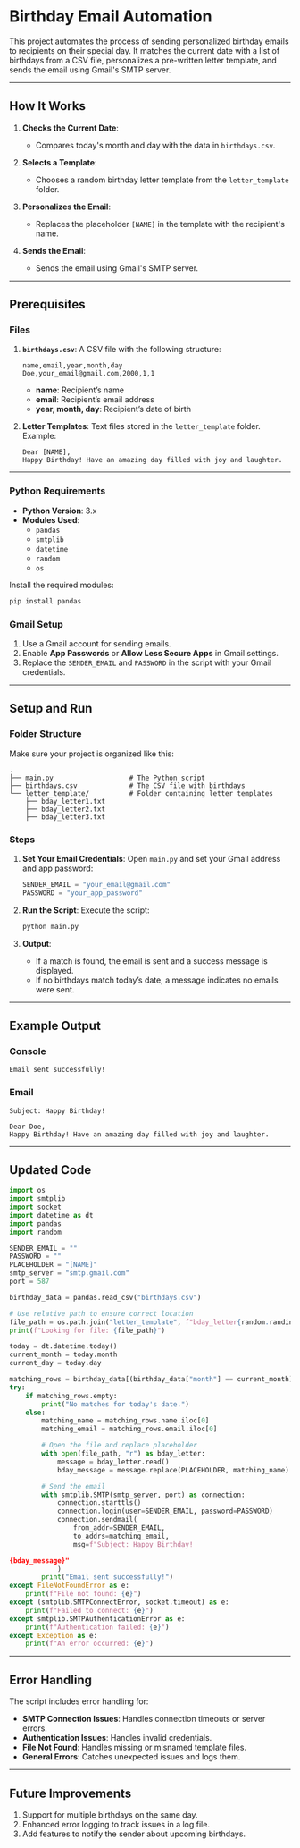 
# Birthday Email Automation

This project automates the process of sending personalized birthday emails to recipients on their special day. It matches the current date with a list of birthdays from a CSV file, personalizes a pre-written letter template, and sends the email using Gmail's SMTP server.

---

## How It Works

1. **Checks the Current Date**:
   - Compares today's month and day with the data in `birthdays.csv`.

2. **Selects a Template**:
   - Chooses a random birthday letter template from the `letter_template` folder.

3. **Personalizes the Email**:
   - Replaces the placeholder `[NAME]` in the template with the recipient's name.

4. **Sends the Email**:
   - Sends the email using Gmail's SMTP server.

---

## Prerequisites

### Files

1. **`birthdays.csv`**: A CSV file with the following structure:
   ```
   name,email,year,month,day
   Doe,your_email@gmail.com,2000,1,1
   ```

   - **name**: Recipient’s name
   - **email**: Recipient’s email address
   - **year, month, day**: Recipient’s date of birth

2. **Letter Templates**: Text files stored in the `letter_template` folder. Example:
   ```
   Dear [NAME],
   Happy Birthday! Have an amazing day filled with joy and laughter.
   ```

---

### Python Requirements

- **Python Version**: 3.x
- **Modules Used**:
  - `pandas`
  - `smtplib`
  - `datetime`
  - `random`
  - `os`

Install the required modules:
```bash
pip install pandas
```

### Gmail Setup

1. Use a Gmail account for sending emails.
2. Enable **App Passwords** or **Allow Less Secure Apps** in Gmail settings.
3. Replace the `SENDER_EMAIL` and `PASSWORD` in the script with your Gmail credentials.

---

## Setup and Run

### Folder Structure
Make sure your project is organized like this:
```
.
├── main.py                   # The Python script
├── birthdays.csv             # The CSV file with birthdays
└── letter_template/          # Folder containing letter templates
    ├── bday_letter1.txt
    ├── bday_letter2.txt
    ├── bday_letter3.txt
```

### Steps

1. **Set Your Email Credentials**:
   Open `main.py` and set your Gmail address and app password:
   ```python
   SENDER_EMAIL = "your_email@gmail.com"
   PASSWORD = "your_app_password"
   ```

2. **Run the Script**:
   Execute the script:
   ```bash
   python main.py
   ```

3. **Output**:
   - If a match is found, the email is sent and a success message is displayed.
   - If no birthdays match today’s date, a message indicates no emails were sent.

---

## Example Output

### Console
```
Email sent successfully!
```

### Email
```
Subject: Happy Birthday!

Dear Doe,
Happy Birthday! Have an amazing day filled with joy and laughter.
```

---

## Updated Code

```python
import os
import smtplib
import socket
import datetime as dt
import pandas
import random

SENDER_EMAIL = ""
PASSWORD = ""
PLACEHOLDER = "[NAME]"
smtp_server = "smtp.gmail.com"
port = 587

birthday_data = pandas.read_csv("birthdays.csv")

# Use relative path to ensure correct location
file_path = os.path.join("letter_template", f"bday_letter{random.randint(1, 3)}.txt")
print(f"Looking for file: {file_path}")

today = dt.datetime.today()
current_month = today.month
current_day = today.day

matching_rows = birthday_data[(birthday_data["month"] == current_month) & (birthday_data["day"] == current_day)]
try:
    if matching_rows.empty:
        print("No matches for today's date.")
    else:
        matching_name = matching_rows.name.iloc[0]
        matching_email = matching_rows.email.iloc[0]

        # Open the file and replace placeholder
        with open(file_path, "r") as bday_letter:
            message = bday_letter.read()
            bday_message = message.replace(PLACEHOLDER, matching_name)

        # Send the email
        with smtplib.SMTP(smtp_server, port) as connection:
            connection.starttls()
            connection.login(user=SENDER_EMAIL, password=PASSWORD)
            connection.sendmail(
                from_addr=SENDER_EMAIL,
                to_addrs=matching_email,
                msg=f"Subject: Happy Birthday!

{bday_message}"
            )
        print("Email sent successfully!")
except FileNotFoundError as e:
    print(f"File not found: {e}")
except (smtplib.SMTPConnectError, socket.timeout) as e:
    print(f"Failed to connect: {e}")
except smtplib.SMTPAuthenticationError as e:
    print(f"Authentication failed: {e}")
except Exception as e:
    print(f"An error occurred: {e}")
```

---

## Error Handling

The script includes error handling for:
- **SMTP Connection Issues**: Handles connection timeouts or server errors.
- **Authentication Issues**: Handles invalid credentials.
- **File Not Found**: Handles missing or misnamed template files.
- **General Errors**: Catches unexpected issues and logs them.

---

## Future Improvements

1. Support for multiple birthdays on the same day.
2. Enhanced error logging to track issues in a log file.
3. Add features to notify the sender about upcoming birthdays.
